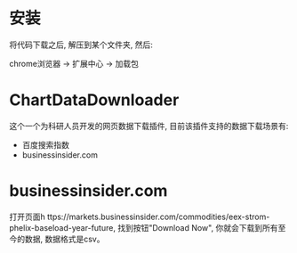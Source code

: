# 安装

将代码下载之后, 解压到某个文件夹, 然后:

chrome浏览器 -> 扩展中心 -> 加载包

# ChartDataDownloader

这个一个为科研人员开发的网页数据下载插件, 目前该插件支持的数据下载场景有:

- 百度搜索指数
- businessinsider.com


# businessinsider.com

打开页面h ttps://markets.businessinsider.com/commodities/eex-strom-phelix-baseload-year-future, 
找到按钮"Download Now", 你就会下载到所有至今的数据, 数据格式是csv。

